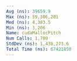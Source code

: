 ```yaml
---
Avg (ns): 39659.9
Max (ns): 59,306,281
Med (ns): 4,383.5
Min (ns): 3,206
Name: cudaMallocPitch
Num Calls: 1,700
StdDev (ns): 1,438,273.6
Total Time (ns): 67421850
---
```

